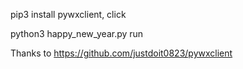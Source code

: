 pip3 install pywxclient, click

python3 happy_new_year.py run

Thanks to https://github.com/justdoit0823/pywxclient
